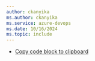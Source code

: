 ```yaml
---
author: ckanyika
ms.author: ckanyika
ms.service: azure-devops
ms.date: 10/16/2024
ms.topic: include
---
```


- [Copy code block to clipboard](#copy-code-block-to-clipboard)